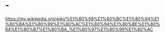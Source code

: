 # -
https://my.wikipedia.org/wiki/%E1%80%99%E1%80%BC%E1%80%94%E1%80%BA%E1%80%99%E1%80%AC%E1%80%94%E1%80%BE%E1%80%84%E1%80%B7%E1%80%BA_%E1%80%97%E1%80%99%E1%80%AC
